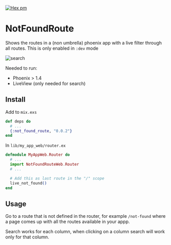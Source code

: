 [![Hex pm](http://img.shields.io/hexpm/v/not_found_route.svg?style=flat)](https://hex.pm/packages/not_found_route)

# NotFoundRoute

Shows the routes in a (non umbrella) phoenix app with a live filter through all
routes. This is only enabled in `:dev` mode

![search](https://user-images.githubusercontent.com/1089927/102547581-b08ba000-40b9-11eb-83bd-5f72249e0999.gif)

Needed to run:
  * Phoenix > 1.4
  * LiveView (only needed for search)

## Install

Add to `mix.exs`

```ex
def deps do
  # ...
  {:not_found_route, "0.0.2"}
end
```

In `lib/my_app_web/router.ex`

```ex
defmodule MyAppWeb.Router do
  # ...
  import NotFoundRouteWeb.Router
  # ...

  # Add this as last route in the "/" scope
  live_not_found()
end
```

## Usage

Go to a route that is not defined in the router, for example `/not-found`
where a page comes up with all the routes available in your appp.

Search works for each column, when clicking on a column search will work only
for that column.
